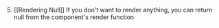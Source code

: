5. [[Rendering Null]] If you don't want to render anything, you can return null from the component's render function
